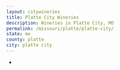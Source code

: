 ```yaml
---
layout: citywineries
title: Platte City Wineries
description: Wineries in Platte City, MO
permalink: /missouri/platte/platte-city/
state: mo
county: platte
city: platte city
---
```

-
